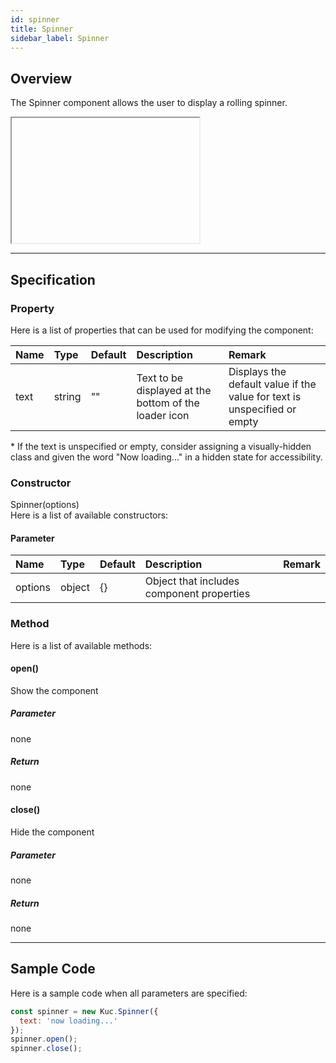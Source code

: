 ```yaml
---
id: spinner
title: Spinner
sidebar_label: Spinner
---
```


## Overview

The Spinner component allows the user to display a rolling spinner.

<div class="sample-container" id="spinner">
  <div id="sample-container__components">
    <iframe id="iframe" title="spinner image" width="300px" height="200px"></iframe>
  </div>
</div>
<script src="/js/samples/desktop/spinner.js"></script>

---

## Specification

### Property

Here is a list of properties that can be used for modifying the component:

| Name | Type | Default | Description | Remark |
| :--- | :--- | :--- | :--- | :--- |
| text | string | ""  | Text to be displayed at the bottom of the loader icon | Displays the default value if the value for text is unspecified or empty |

\*  If the text is unspecified or empty, consider assigning a visually-hidden class and given the word "Now loading..." in a hidden state for accessibility.

### Constructor

Spinner(options)<br>
Here is a list of available constructors:

#### Parameter
| Name | Type | Default | Description | Remark |
| :--- | :--- | :--- | :--- | :--- |
| options | object | {} | Object that includes component properties |  |

### Method
Here is a list of available methods:

#### open()
Show the component

##### Parameter
none

##### Return
none

#### close()
Hide the component

##### Parameter
none

##### Return
none

---
## Sample Code

Here is a sample code when all parameters are specified:

```javascript
const spinner = new Kuc.Spinner({
  text: 'now loading...'
});
spinner.open();
spinner.close();
```
